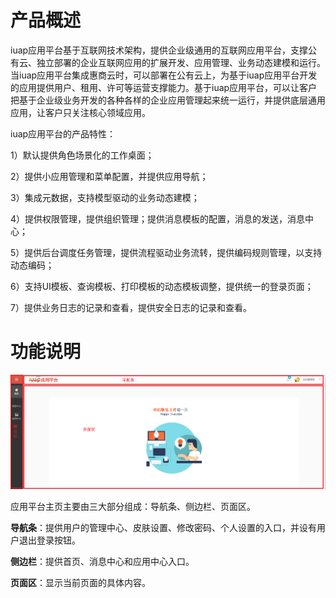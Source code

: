 # 产品概述

iuap应用平台基于互联网技术架构，提供企业级通用的互联网应用平台，支撑公有云、独立部署的企业互联网应用的扩展开发、应用管理、业务动态建模和运行。当iuap应用平台集成惠商云时，可以部署在公有云上，为基于iuap应用平台开发的应用提供用户、租用、许可等运营支撑能力。基于iuap应用平台，可以让客户把基于企业级业务开发的各种各样的企业应用管理起来统一运行，并提供底层通用应用，让客户只关注核心领域应用。

iuap应用平台的产品特性：

1）默认提供角色场景化的工作桌面；

2）提供小应用管理和菜单配置，并提供应用导航；

3）集成元数据，支持模型驱动的业务动态建模；

4）提供权限管理，提供组织管理；提供消息模板的配置，消息的发送，消息中心；

5）提供后台调度任务管理，提供流程驱动业务流转，提供编码规则管理，以支持动态编码；

6）支持UI模板、查询模板、打印模板的动态模板调整，提供统一的登录页面；

7）提供业务日志的记录和查看，提供安全日志的记录和查看。


# 功能说明

![](/articles/application/1-/images/image3.png) 

应用平台主页主要由三大部分组成：导航条、侧边栏、页面区。

**导航条**：提供用户的管理中心、皮肤设置、修改密码、个人设置的入口，并设有用户退出登录按钮。

**侧边栏**：提供首页、消息中心和应用中心入口。

**页面区**：显示当前页面的具体内容。



